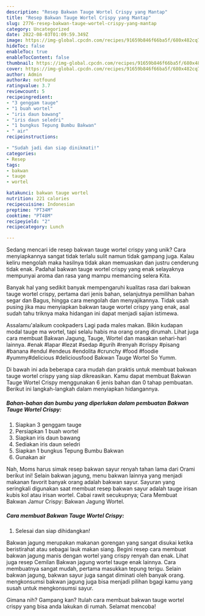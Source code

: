 ```yaml
---
description: "Resep Bakwan Tauge Wortel Crispy yang Mantap"
title: "Resep Bakwan Tauge Wortel Crispy yang Mantap"
slug: 2776-resep-bakwan-tauge-wortel-crispy-yang-mantap
category: Uncategorized
date: 2022-08-03T01:09:59.349Z
image: https://img-global.cpcdn.com/recipes/91659b846f66ba5f/680x482cq70/bakwan-tauge-wortel-crispy-foto-resep-utama.jpg
hideToc: false
enableToc: true
enableTocContent: false
thumbnail: https://img-global.cpcdn.com/recipes/91659b846f66ba5f/680x482cq70/bakwan-tauge-wortel-crispy-foto-resep-utama.jpg
cover: https://img-global.cpcdn.com/recipes/91659b846f66ba5f/680x482cq70/bakwan-tauge-wortel-crispy-foto-resep-utama.jpg
author: Admin
authorAv: notfound
ratingvalue: 3.7
reviewcount: 5
recipeingredient:
- "3 genggam tauge"
- "1 buah wortel"
- "iris daun bawang"
- "iris daun seledri"
- "1 bungkus Tepung Bumbu Bakwan"
- " air"
recipeinstructions:

- "Sudah jadi dan siap dinikmati!"
categories:
- Resep
tags:
- bakwan
- tauge
- wortel

katakunci: bakwan tauge wortel 
nutrition: 221 calories
recipecuisine: Indonesian
preptime: "PT34M"
cooktime: "PT48M"
recipeyield: "2"
recipecategory: Lunch

---
```





Sedang mencari ide resep bakwan tauge wortel crispy yang unik? Cara menyiapkannya sangat tidak terlalu sulit namun tidak gampang juga. Kalau keliru mengolah maka hasilnya tidak akan memuaskan dan justru cenderung tidak enak. Padahal bakwan tauge wortel crispy yang enak selayaknya mempunyai aroma dan rasa yang mampu memancing selera Kita.





Banyak hal yang sedikit banyak mempengaruhi kualitas rasa dari bakwan tauge wortel crispy, pertama dari jenis bahan, selanjutnya pemilihan bahan segar dan Bagus, hingga cara mengolah dan menyajikannya. Tidak usah pusing jika mau menyiapkan bakwan tauge wortel crispy yang enak,      asal sudah tahu triknya maka hidangan ini dapat menjadi sajian istimewa.














Assalamu&#39;alaikum cookpaders Lagi pada males makan. Bikin kudapan modal tauge ma wortel, tapi selalu habis ma orang orang dirumah. Lihat juga cara membuat Bakwan Jagung, Tauge, Wortel dan masakan sehari-hari lainnya. #enak #lapar #lezat #sedap #gurih #renyah #crispy #pisang #banana #endul #endeus #endolita #crunchy #food #foodie #yummy#delicious #deliciousfood Bakwan Tauge Wortel So Yumm.






Di bawah ini ada beberapa cara mudah dan praktis untuk membuat bakwan tauge wortel crispy yang siap dikreasikan. Kamu dapat membuat Bakwan Tauge Wortel Crispy menggunakan 6 jenis bahan dan 0 tahap pembuatan. Berikut ini langkah-langkah dalam menyiapkan hidangannya.

<!--inarticleads1-->

##### Bahan-bahan dan bumbu yang diperlukan dalam pembuatan Bakwan Tauge Wortel Crispy:

1. Siapkan 3 genggam tauge
1. Persiapkan 1 buah wortel
1. Siapkan iris daun bawang
1. Sediakan iris daun seledri
1. Siapkan 1 bungkus Tepung Bumbu Bakwan
1. Gunakan  air


Nah, Moms harus simak resep bakwan sayur renyah tahan lama dari Orami berikut ini! Selain bakwan jagung, menu bakwan lainnya yang menjadi makanan favorit banyak orang adalah bakwan sayur. Sayuran yang seringkali digunakan saat membuat resep bakwan sayur adalah tauge irisan kubis kol atau irisan wortel. Cabai rawit secukupnya; Cara Membuat Bakwan Jamur Crispy: Bakwan Jagung Wortel. 

<!--inarticleads2-->

##### Cara membuat Bakwan Tauge Wortel Crispy:


1. Selesai dan siap dihidangkan!

Bakwan jagung merupakan makanan gorengan yang sangat disukai ketika beristirahat atau sebagai lauk makan siang. Begini resep cara membuat bakwan jagung manis dengan wortel yang crispy renyah dan enak. Lihat juga resep Cemilan Bakwan jagung wortel tauge enak lainnya. Cara membuatnya sangat mudah, pertama masukkan tepung terigu. Selain bakwan jagung, bakwan sayur juga sangat diminati oleh banyak orang. mengkonsumsi bakwan jagung juga bisa menjadi pilihan bgagi kamu yang susah untuk mengkonsumsi sayur. 

Gimana nih? Gampang kan? Itulah cara membuat bakwan tauge wortel crispy yang bisa anda lakukan di rumah. Selamat mencoba!
